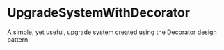 # UpgradeSystemWithDecorator
 A simple, yet useful, upgrade system created using the Decorator design pattern
